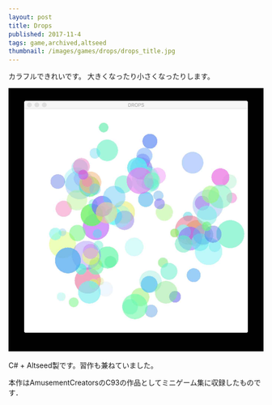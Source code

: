 ```yaml
---
layout: post
title: Drops
published: 2017-11-4
tags: game,archived,altseed
thumbnail: /images/games/drops/drops_title.jpg
---
```


カラフルできれいです。
大きくなったり小さくなったりします。

<!--more-->

<img src="/images/games/drops/drops_game.jpg" width="560" class="has-image-centered">

C# + Altseed製です。習作も兼ねていました。

本作はAmusementCreatorsのC93の作品としてミニゲーム集に収録したものです．
